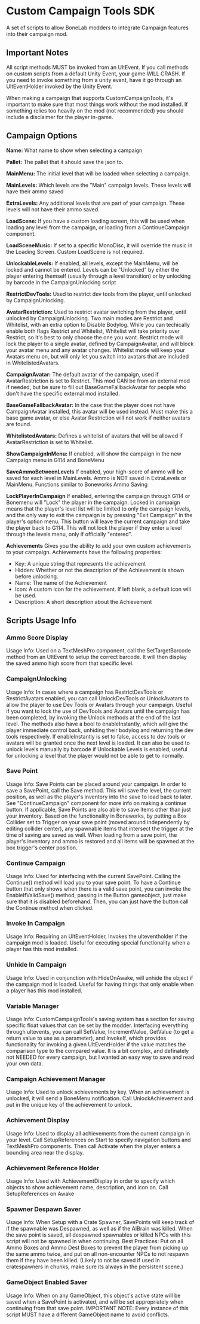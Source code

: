 # Custom Campaign Tools SDK
A set of scripts to allow BoneLab modders to integrate Campaign features into their campaign mod.

## Important Notes
All script methods MUST be invoked from an UltEvent. If you call methods on custom scripts from a default Unity Event, your game WILL CRASH. If you need to invoke something from a unity event, have it go through an UltEventHolder invoked by the Unity Event.

When making a campaign that supports CustomCampaignTools, it's important to make sure that most things work without the mod installed. If something relies too heavily on the mod (not recommended) you should include a disclaimer for the player in-game. 

## Campaign Options
**Name:** What name to show when selecting a campaign

**Pallet:** The pallet that it should save the json to.

**MainMenu:** The initial level that will be loaded when selecting a campaign.

**MainLevels:** Which levels are the "Main" campaign levels. These levels will have their ammo saved

**ExtraLevels:** Any additional levels that are part of your campaign. These levels will not have their ammo saved.

**LoadScene:** If you have a custom loading screen, this will be used when loading any level from the campaign, or loading from a ContinueCampaign component.

**LoadSceneMusic:** If set to a specific MonoDisc, it will override the music in the Loading Screen. Custom LoadScene is not required.

**UnlockableLevels:** If enabled, all levels, except the MainMenu, will be locked and cannot be entered. Levels can be "Unlocked" by either the player entering themself (usually through a level transition) or by unlocking by barcode in the CampaignUnlocking script

**RestrictDevTools:** Used to restrict dev tools from the player, until unlocked by CampaignUnlocking.

**AvatarRestriction:** Used to restrict avatar switching from the player, until unlocked by CampaignUnlocking. Two main modes are Restrict and Whitelist, with an extra option to Disable Bodylog. While you can techically enable both flags Restrict and Whitelist, Whitelist will take priority over Restrict, so it's best to only choose the one you want. Restrict mode will lock the player to a single avatar, defined by CampaignAvatar, and will block your avatar menu and any avatar changes. Whitelist mode will keep your Avatars menu on, but will only let you switch into avatars that are included in WhitelistedAvatars.

**CampaignAvatar:** The default avatar of the campaign, used if AvatarRestriction is set to Restrict. This mod CAN be from an external mod if needed, but be sure to fill out BaseGameFallbackAvatar for people who don't have the specific external mod installed.

**BaseGameFallbackAvatar:** In the case that the player does not have CampaignAvatar installed, this avatar will be used instead. Must make this a base game avatar, or else Avatar Restriction will not work if neither avatars are found.

**WhitelistedAvatars:** Defines a whitelist of avatars that will be allowed if AvatarRestriction is set to Whitelist. 

**ShowCampaignInMenu:** If enabled, will show the campaign in the new Campaign menu in G114 and BoneMenu

**SaveAmmoBetweenLevels** If enabled, your high-score of ammo will be saved for each level in MainLevels. Ammo is NOT saved in ExtraLevels or MainMenu. Functions similar to Boneworks Ammo Saving

**LockPlayerInCampaign** If enabled, entering the campaign through G114 or Bonemenu will "Lock" the player in the campaign. Locked in campaign means that the player's level list will be limited to only the campaign levels, and the only way to exit the campaign is by pressing "Exit Campaign" in the player's option menu. This button will leave the current campaign and take the player back to G114. This will not lock the player if they enter a level through the levels menu, only if officially "entered".

**Achievements** Gives you the ability to add your own custom achievements to your campaign. Achievements have the following properties:
 - Key: A unique string that represents the achievement
 - Hidden: Whether or not the description of the Achievement is shown before unlocking.
 - Name: The name of the Achievement
 - Icon: A custom icon for the achievement. If left blank, a default icon will be used.
 - Description: A short description about the Achievement


## Scripts Usage Info

### Ammo Score Display
Usage Info: Used on a TextMeshPro component, call the SetTargetBarcode method from an UltEvent to setup the correct barcode. It will then display the saved ammo high score from that specific level.

### CampaignUnlocking
Usage Info: In cases where a campaign has RestrictDevTools or RestrictAvatars enabled, you can call UnlockDevTools or UnlockAvatars to allow the player to use Dev Tools or Avatars through your campaign. Useful if you want to lock the use of DevTools and Avatars until the campaign has been completed, by invoking the Unlock methods at the end of the last level. The methods also have a bool to enableInstantly, which will give the player immediate control back, unhiding their bodylog and returning the dev tools respectively. If enableInstantly is set to false, access to dev tools or avatars will be granted once the next level is loaded. It can also be used to unlock levels manually by barcode if Unlockable Levels is enabled, useful for unlocking a level that the player would not be able to get to normally.

### Save Point
Usage Info: Save Points can be placed around your campaign. In order to save a SavePoint, call the Save method. This will save the level, the current position, as well as the player's inventory into the save to load back to later. See "ContinueCampaign" component for more info on making a continue button.
If applicable, Save Points are also able to save items other than just your inventory. Based on the functionality in Boneworks, by putting a Box Collider set to Trigger on your save point (moved around independently by editing collider center), any spawnable items that intersect the trigger at the time of saving are saved as well. When loading from a save point, the player's inventory and ammo is restored and all items will be spawned at the box trigger's center position.

### Continue Campaign
Usage Info: Used for interfacing with the current SavePoint. Calling the Continue() method will load you to your save point. To have a Continue button that only shows when there is a valid save point, you can invoke the EnableIfValidSave() method, passing in the Button gameobject, just make sure that it is disabled beforehand. Then, you can just have the button call the Continue method when clicked.

### Invoke In Campaign
Usage Info: Requiring an UltEventHolder, Invokes the ulteventholder if the campaign mod is loaded. Useful for executing special functionality when a player has this mod installed.

### Unhide In Campaign
Usage Info: Used in conjunction with HideOnAwake, will unhide the object if the campaign mod is loaded. Useful for having things that only enable when a player has this mod installed.

### Variable Manager
Usage Info: CustomCampaignTools's saving system has a section for saving specific float values that can be set by the modder. Interfacing everything through ultevents, you can call SetValue, IncrementValue, GetValue (to get a return value to use as a parameter), and InvokeIf, which provides functionality for invoking a given UltEventHolder if the value matches the comparison type to the compared value. It is a bit complex, and definately not NEEDED for every campaign, but I wanted an easy way to save and read your own data.

### Campaign Achievement Manager
Usage Info: Used to unlock achievements by key. When an achievement is unlocked, it will send a BoneMenu notification. Call UnlockAchievement and put in the unique key of the achievement to unlock.

### Achievement Display
Usage Info: Used to display all achievements from the current campaign in your level. Call SetupReferences on Start to specify navigation buttons and TextMeshPro components. Then call Activate when the player enters a bounding area near the display.

### Achievement Reference Holder
Usage Info: Used with AchievementDisplay in order to specify which objects to show achievement name, description, and icon on. Call SetupReferences on Awake

### Spawner Despawn Saver
Usage Info: When Setup with a Crate Spawner, SavePoints will keep track of if the spawnable was Despawned, as well as if the AIBrain was killed. When the save point is saved, all despawned spawnables or killed NPCs with this script will not be spawned in when continuing. Best Practices: Put on all Ammo Boxes and Ammo Dest Boxes to prevent the player from picking up the same ammo twice, and put on all non-encounter NPCs to not respawn them if they have been killed. (Likely to not be saved if used in cratespawners in chunks, make sure its always in the persistent scene.)

### GameObject Enabled Saver
Usage Info: When on any GameObject, this object's active state will be saved when a SavePoint is activated, and will be set appropriately when continuing from that save point. IMPORTANT NOTE: Every instance of this script MUST have a different GameObject name to avoid conflicts.


